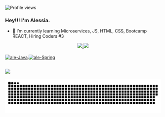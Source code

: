 <p align="left"> <img src="https://komarev.com/ghpvc/?username=AleehSophia&color=blue" alt="Profile views" /> </p>

### Hey!!! I'm Alessia.


- 🌱 I’m currently learning Microservices, JS, HTML, CSS, Bootcamp REACT, Hiring Coders #3

<div align="center">
  <a href="https://github.com/AleehSophia">
  <img height="160em" src="https://github-readme-stats.vercel.app/api?username=AleehSophia&show_icons=true&theme=dracula&include_all_commits=true&count_private=true"/>
  <img height="160em" src="https://github-readme-stats.vercel.app/api/top-langs/?username=AleehSophia&layout=compact&langs_count=7&theme=dracula"/>
</div>
 <div style="display: inline_block"><br>
  <img align="center" alt="ale-Java" height="80" width="80" <img src="https://cdn.jsdelivr.net/gh/devicons/devicon/icons/java/java-original-wordmark.svg" />
   <img align="center" alt="ale-Spring" height="100" width="100" <img src="https://cdn.jsdelivr.net/gh/devicons/devicon/icons/spring/spring-original-wordmark.svg" />
</div>   
  
##

<div>  
  <a href="https://www.linkedin.com/in/alessia-casado-10838b205/" target="_blank"><img src="https://img.shields.io/badge/-LinkedIn-%230077B5?style=for-the-badge&logo=linkedin&logoColor=white" target="_blank"></a>
</div>  
  
![Snake animation](https://github.com/AleehSophia/AleehSophia/blob/output/github-contribution-grid-snake.svg)  
